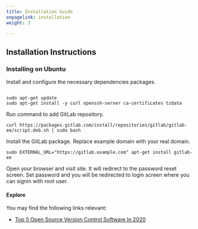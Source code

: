 ```yaml
---
title: Installation Guide
onpagelink: installation
weight: 3

---
```


Installation Instructions
-------------------------

### Installing on Ubuntu

Install and configure the necessary dependencies packages.

 ```

sudo apt-get update
sudo apt-get install -y curl openssh-server ca-certificates tzdata

```

Run command to add GitLab repository.

 ```
curl https://packages.gitlab.com/install/repositories/gitlab/gitlab-ee/script.deb.sh | sudo bash
```

Install the GitLab package. Replace example domain with your real domain.

 ```
sudo EXTERNAL_URL="https://gitlab.example.com" apt-get install gitlab-ee
```

Open your browser and visit site. It will redirect to the password reset screen. Set password and you will be redirected to login screen where you can signin with root user.

#### **Explore**

You may find the following links relevant:

- [Top 5 Open Source Version Control Software In 2020](https://blog.containerize.com/2020/12/11/top-5-open-source-version-control-software-in-2020/)
 
